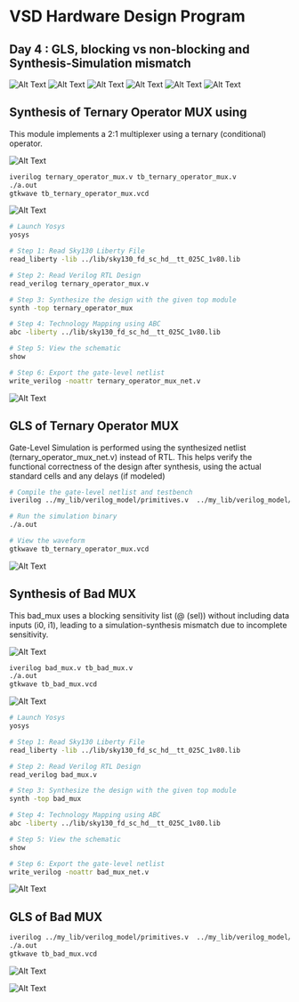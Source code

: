 # VSD Hardware Design Program

## Day 4 : GLS, blocking vs non-blocking and Synthesis-Simulation mismatch

![Alt Text](Images/1.png)
![Alt Text](Images/2.png)
![Alt Text](Images/3.png)
![Alt Text](Images/4.png)
![Alt Text](Images/5.png)
![Alt Text](Images/7.png)

## Synthesis of Ternary Operator MUX using

This module implements a 2:1 multiplexer using a ternary (conditional) operator.

![Alt Text](Images/8_a.png)

```bash
iverilog ternary_operator_mux.v tb_ternary_operator_mux.v
./a.out
gtkwave tb_ternary_operator_mux.vcd
```
![Alt Text](Images/8_b.png)

```bash
# Launch Yosys
yosys

# Step 1: Read Sky130 Liberty File
read_liberty -lib ../lib/sky130_fd_sc_hd__tt_025C_1v80.lib

# Step 2: Read Verilog RTL Design
read_verilog ternary_operator_mux.v

# Step 3: Synthesize the design with the given top module
synth -top ternary_operator_mux

# Step 4: Technology Mapping using ABC
abc -liberty ../lib/sky130_fd_sc_hd__tt_025C_1v80.lib

# Step 5: View the schematic
show

# Step 6: Export the gate-level netlist
write_verilog -noattr ternary_operator_mux_net.v
```

![Alt Text](Images/8_c.png)

## GLS of Ternary Operator MUX

Gate-Level Simulation is performed using the synthesized netlist (ternary_operator_mux_net.v) instead of RTL. This helps verify the functional correctness of the design after synthesis, using the actual standard cells and any delays (if modeled)

```bash
# Compile the gate-level netlist and testbench
iverilog ../my_lib/verilog_model/primitives.v  ../my_lib/verilog_model/sky130_fd_sc_hd.v ternary_operator_mux_net.v tb_ternary_operator_mux.v

# Run the simulation binary
./a.out

# View the waveform
gtkwave tb_ternary_operator_mux.vcd
```
![Alt Text](Images/9_a.png)

## Synthesis of Bad MUX

This bad_mux uses a blocking sensitivity list (@ (sel)) without including data inputs (i0, i1), leading to a simulation-synthesis mismatch due to incomplete sensitivity.

![Alt Text](Images/10_a.png)

```bash
iverilog bad_mux.v tb_bad_mux.v
./a.out
gtkwave tb_bad_mux.vcd
```
![Alt Text](Images/10_b.png)

```bash
# Launch Yosys
yosys

# Step 1: Read Sky130 Liberty File
read_liberty -lib ../lib/sky130_fd_sc_hd__tt_025C_1v80.lib

# Step 2: Read Verilog RTL Design
read_verilog bad_mux.v

# Step 3: Synthesize the design with the given top module
synth -top bad_mux

# Step 4: Technology Mapping using ABC
abc -liberty ../lib/sky130_fd_sc_hd__tt_025C_1v80.lib

# Step 5: View the schematic
show

# Step 6: Export the gate-level netlist
write_verilog -noattr bad_mux_net.v
```
![Alt Text](Images/10_c.png)

## GLS of Bad MUX

```bash
iverilog ../my_lib/verilog_model/primitives.v  ../my_lib/verilog_model/sky130_fd_sc_hd.v bad_mux_net.v tb_bad_mux.v
./a.out
gtkwave tb_bad_mux.vcd
```
![Alt Text](Images/10_e.png)

![Alt Text](Images/10_d.png)
